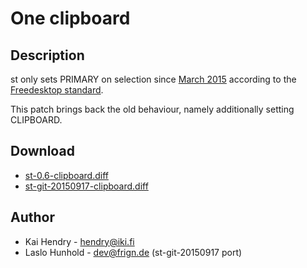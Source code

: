 # One clipboard

## Description

st only sets PRIMARY on selection since
[March 2015](http://git.suckless.org/st/commit/?id=28259f5750f0dc7f52bbaf8b746ec3dc576a58ee)
according to the
[Freedesktop standard](http://standards.freedesktop.org/clipboards-spec/clipboards-latest.txt).

This patch brings back the old behaviour, namely additionally setting
CLIPBOARD.

## Download

* [st-0.6-clipboard.diff](st-0.6-clipboard.diff)
* [st-git-20150917-clipboard.diff](st-git-20150917-clipboard.diff)

## Author

 * Kai Hendry - hendry@iki.fi
 * Laslo Hunhold - dev@frign.de (st-git-20150917 port)
